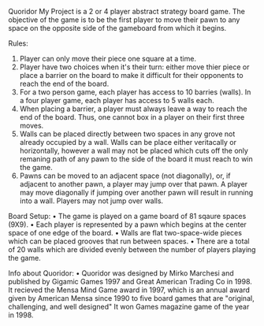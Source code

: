 Quoridor
My Project is a 2 or 4 player abstract strategy board game. 
The objective  of the game is to be the first player to move their pawn to any space on the opposite side of the gameboard from which it begins. 

Rules: 
1. Player can only move their piece one square at a time.
2. Player have two choices when it's their turn: either move thier piece or place a barrier on the board to make
it difficult for their opponents to reach the end of the board.
3. For a two person game, each player has access to 10 barries (walls). In a four player game, each player has access to 5 walls each. 
4. When placing a barrier, a player must always leave a way to reach the end of the board. Thus, one cannot box in a player on their first three moves. 
5. Walls can be placed directly between two spaces in any grove not already occupied by a wall. Walls can be place either veritacally or horizontally, however a wall may not be placed which cuts off the only remaning path of any pawn to the side of the board it must reach to win the game. 
6. Pawns can be moved to an adjacent space (not diagonally), or, if adjacent to another pawn, a player may jump over that pawn. A player may move diagonally if jumping over another pawn will result in running into a wall. Players may not jump over walls.

Board Setup: 
• The game is played on a game board of 81 sqaure spaces (9X9).
• Each player is represented by a pawn which begins at the center space of one edge of the board.
• Walls are flat two-space-wide pieces which can be placed grooves that run between spaces.
• There are a total of 20 walls which are divided evenly between the number of players playing the game.

Info about Quoridor:
• Quoridor was designed by Mirko Marchesi and published by Gigamic Games 1997 and Great American Trading Co in 1998.
 It recieved the Mensa Mind Game award in 1997,
which is an annual award given by American Mensa since 1990 to five board games that are "original, challenging, and well designed" 
It won Games magazine game of the year in 1998.
